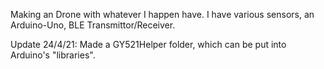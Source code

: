 Making an Drone with whatever I happen have. I have various sensors, an Arduino-Uno, BLE Transmittor/Receiver.

Update 24/4/21:
Made a GY521Helper folder, which can be put into Arduino's "libraries".
